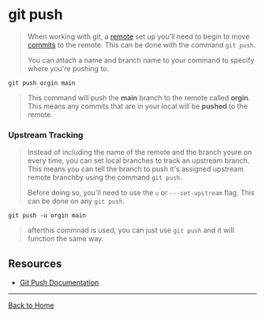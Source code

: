 # git push
>
>When working with git, a [remote](./remote.md) set up you'll need to begin to move [commits](./commit.md) to the remote.
>This can be done with the command `git push`.
>
>You can attach a name and branch name to your command to specify where you're pushing to.
>
```
git push orgin main
```
> This command will push the **main** branch to the remote called **orgin**. 
>This means any commits that are in your local will be **pushed** to the remote.
### Upstream Tracking
>
>Instead of including the name of the remote and the branch youre on every time, you can set local branches to track an upstream branch.
>This means you can tell the branch to push it's assigned upstream remote branchby using the command `git push`.
>
>Before doing so, you'll need to use the `u` or `---set-upstream` flag. This can be done on any `git push`.
```
git push -u orgin main
```
>
>afterthis commnad is used, you can just use `git push` and it will function the same way.

## Resources 
>
- [Git Push Documentation](https://git-scm.com/docs/git-push)
---
[Back to Home](../README.md) 